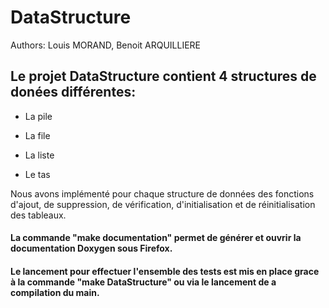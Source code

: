 # DataStructure

Authors: Louis MORAND, Benoit ARQUILLIERE

## Le projet DataStructure contient 4 structures de donées différentes:

- La pile

- La file

- La liste

- Le tas

Nous avons implémenté pour chaque structure de données des fonctions d'ajout, de suppression, de vérification, d'initialisation et de réinitialisation des tableaux.



#### La commande "make documentation" permet de générer et ouvrir la documentation Doxygen sous Firefox.

#### Le lancement pour effectuer l'ensemble des tests est mis en place grace à la commande "make DataStructure" ou via le lancement de a compilation du main.
